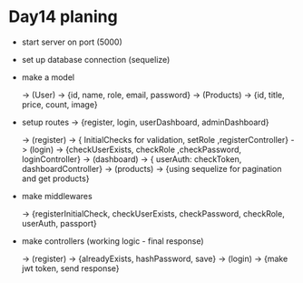 # Day14 planing

- start server on port (5000)

- set up database connection (sequelize)

- make a model

  -> (User) -> {id, name, role, email, password}
  -> (Products) -> {id, title, price, count, image}

- setup routes -> {register, login, userDashboard, adminDashboard}

  -> (register) -> { InitialChecks for validation, setRole ,registerController}
  -> (login) -> {checkUserExists, checkRole ,checkPassword, loginController}
  -> (dashboard) -> { userAuth: checkToken, dashboardController}
  -> (products) -> {using sequelize for pagination and get products}

- make middlewares

  -> {registerInitialCheck, checkUserExists, checkPassword, checkRole, userAuth, passport}

- make controllers (working logic - final response)

  -> (register) -> {alreadyExists, hashPassword, save}
  -> (login) -> {make jwt token, send response}
